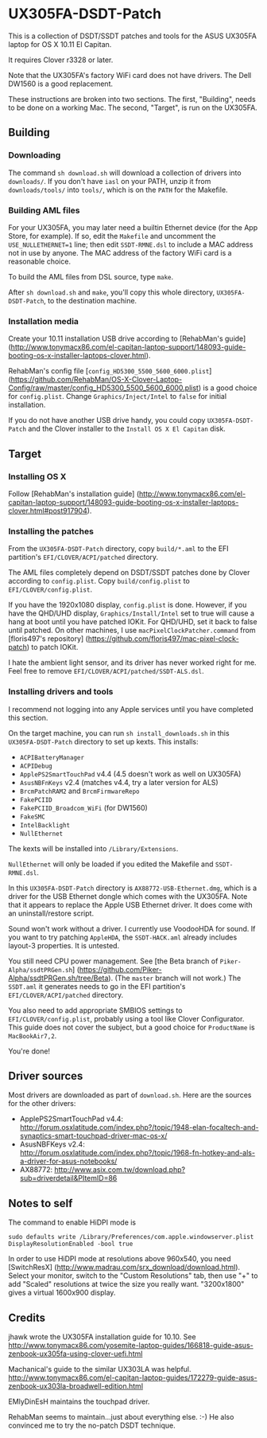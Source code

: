 # UX305FA-DSDT-Patch

This is a collection of DSDT/SSDT patches and tools for the ASUS UX305FA laptop for OS X 10.11 El Capitan.

It requires Clover r3328 or later.

Note that the UX305FA's factory WiFi card does not have drivers. The Dell DW1560 is a good replacement.

These instructions are broken into two sections. The first, "Building", needs to be done on a working Mac. The second, "Target", is run on the UX305FA.

## Building

### Downloading

The command `sh download.sh` will download a collection of drivers into `downloads/`. If you don't have `iasl` on your PATH, unzip it from `downloads/tools/` into `tools/`, which is on the `PATH` for the Makefile.

### Building AML files

For your UX305FA, you may later need a builtin Ethernet device (for the App Store, for example). If so, edit the `Makefile` and uncomment the `USE_NULLETHERNET=1` line; then edit `SSDT-RMNE.dsl` to include a MAC address not in use by anyone. The MAC address of the factory WiFi card is a reasonable choice.

To build the AML files from DSL source, type `make`.

After `sh download.sh` and `make`, you'll copy this whole directory, `UX305FA-DSDT-Patch`, to the destination machine.

### Installation media

Create your 10.11 installation USB drive according to [RehabMan's guide] (http://www.tonymacx86.com/el-capitan-laptop-support/148093-guide-booting-os-x-installer-laptops-clover.html).

RehabMan's config file [`config_HD5300_5500_5600_6000.plist`] (https://github.com/RehabMan/OS-X-Clover-Laptop-Config/raw/master/config_HD5300_5500_5600_6000.plist) is a good choice for `config.plist`. Change `Graphics/Inject/Intel` to `false` for initial installation.

If you do not have another USB drive handy, you could copy `UX305FA-DSDT-Patch` and the Clover installer to the `Install OS X El Capitan` disk.

## Target

### Installing OS X

Follow [RehabMan's installation guide] (http://www.tonymacx86.com/el-capitan-laptop-support/148093-guide-booting-os-x-installer-laptops-clover.html#post917904).

### Installing the patches

From the `UX305FA-DSDT-Patch` directory, copy `build/*.aml` to the EFI partition's `EFI/CLOVER/ACPI/patched` directory.

The AML files completely depend on DSDT/SSDT patches done by Clover according to `config.plist`. Copy `build/config.plist` to `EFI/CLOVER/config.plist`.

If you have the 1920x1080 display, `config.plist` is done. However, if you have the QHD/UHD display, `Graphics/Install/Intel` set to true will cause a hang at boot until you have patched IOKit. For QHD/UHD, set it back to false until patched. On other machines, I use `macPixelClockPatcher.command` from [floris497's repository] (https://github.com/floris497/mac-pixel-clock-patch) to patch IOKit.

I hate the ambient light sensor, and its driver has never worked right for me. Feel free to remove `EFI/CLOVER/ACPI/patched/SSDT-ALS.dsl`.

### Installing drivers and tools

I recommend not logging into any Apple services until you have completed this section.

On the target machine, you can run `sh install_downloads.sh` in this `UX305FA-DSDT-Patch` directory to set up kexts. This installs:

* `ACPIBatteryManager`
* `ACPIDebug`
* `ApplePS2SmartTouchPad` v4.4 (4.5 doesn't work as well on UX305FA)
* `AsusNBFnKeys` v2.4 (matches v4.4, try a later version for ALS)
* `BrcmPatchRAM2` and `BrcmFirmwareRepo`
* `FakePCIID`
* `FakePCIID_Broadcom_WiFi` (for DW1560)
* `FakeSMC`
* `IntelBacklight`
* `NullEthernet`

The kexts will be installed into `/Library/Extensions`.

`NullEthernet` will only be loaded if you edited the Makefile and `SSDT-RMNE.dsl`.

In this `UX305FA-DSDT-Patch` directory is `AX88772-USB-Ethernet.dmg`, which is a driver for the USB Ethernet dongle which comes with the UX305FA. Note that it appears to replace the Apple USB Ethernet driver. It does come with an uninstall/restore script.

Sound won't work without a driver. I currently use VoodooHDA for sound. If you want to try patching `AppleHDA`, the `SSDT-HACK.aml` already includes layout-3 properties. It is untested.

You still need CPU power management. See [the Beta branch of `Piker-Alpha/ssdtPRGen.sh`] (https://github.com/Piker-Alpha/ssdtPRGen.sh/tree/Beta). (The `master` branch will not work.) The `SSDT.aml` it generates needs to go in the EFI partition's `EFI/CLOVER/ACPI/patched` directory.

You also need to add appropriate SMBIOS settings to `EFI/CLOVER/config.plist`, probably using a tool like Clover Configurator. This guide does not cover the subject, but a good choice for `ProductName` is `MacBookAir7,2`.

You're done!

## Driver sources

Most drivers are downloaded as part of `download.sh`. Here are the sources for the other drivers:

* ApplePS2SmartTouchPad v4.4: http://forum.osxlatitude.com/index.php?/topic/1948-elan-focaltech-and-synaptics-smart-touchpad-driver-mac-os-x/
* AsusNBFKeys v2.4: http://forum.osxlatitude.com/index.php?/topic/1968-fn-hotkey-and-als-a-driver-for-asus-notebooks/
* AX88772: http://www.asix.com.tw/download.php?sub=driverdetail&PItemID=86

## Notes to self

The command to enable HiDPI mode is

```
sudo defaults write /Library/Preferences/com.apple.windowserver.plist DisplayResolutionEnabled -bool true
```

In order to use HiDPI mode at resolutions above 960x540, you need [SwitchResX] (http://www.madrau.com/srx_download/download.html). Select your monitor, switch to the "Custom Resolutions" tab, then use "+" to add "Scaled" resolutions at twice the size you really want. "3200x1800" gives a virtual 1600x900 display.

## Credits

jhawk wrote the UX305FA installation guide for 10.10. See http://www.tonymacx86.com/yosemite-laptop-guides/166818-guide-asus-zenbook-ux305fa-using-clover-uefi.html 

Machanical's guide to the similar UX303LA was helpful. http://www.tonymacx86.com/el-capitan-laptop-guides/172279-guide-asus-zenbook-ux303la-broadwell-edition.html

EMlyDinEsH maintains the touchpad driver.

RehabMan seems to maintain...just about everything else. :-) He also convinced me to try the no-patch DSDT technique.
